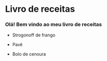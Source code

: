# Livro de receitas

### Olá! Bem vindo ao meu livro de receitas


 - Strogonoff de frango

 - Pavê

 - Bolo de cenoura

